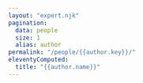 ```yaml
---
layout: "expert.njk"
pagination:
  data: people
  size: 1
  alias: author
permalink: "/people/{{author.key}}/"
eleventyComputed:
  title: "{{author.name}}"
---
```

